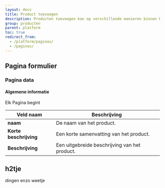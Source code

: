 ```yaml
---
layout: docs
title: Product toevoegen
description: Producten toevoegen kan op verschillende manieren binnen het afosto platform.
group: producten
parent: platform
toc: true
redirect_from:
  - /platform/paginas/
  - /paginas/
---
```

## Pagina formulier

### Pagina data
#### Algemene informatie
Elk Pagina begint 

| Veld naam | Beschrijving |
|---|---|
| **naam** |De naam van het product.|
| **Korte beschrijving** |Een korte samenvatting van het product.|
| **Beschrijving** |Een uitgebreide beschrijving van het product.|

## h2tje
dingen enzo weetje
